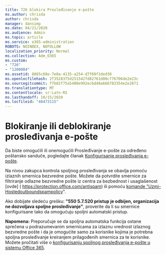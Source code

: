```yaml
---
title: 726 blokira Prosleđivanje e-pošte
ms.author: chrisda
author: chrisda
manager: dansimp
ms.date: 04/21/2020
ms.audience: Admin
ms.topic: article
ms.service: o365-administration
ROBOTS: NOINDEX, NOFOLLOW
localization_priority: Normal
ms.collection: Adm_O365
ms.custom:
- "726"
- "1200004"
ms.assetid: 8865c68e-7e8a-4135-a254-d7f69f1ded30
ms.openlocfilehash: 2f3528375d251542fd82761d00c776706de2e23c
ms.sourcegitcommit: f7b82f75a5400e992ecbd48a666783354e2e2871
ms.translationtype: MT
ms.contentlocale: sr-Latn-RS
ms.lasthandoff: 10/15/2020
ms.locfileid: "48473115"
---
```

# <a name="blocking-or-unblocking-email-forwarding"></a>Blokiranje ili deblokiranje prosleđivanja e-pošte

Da biste omogućili ili onemogućili Prosleđivanje e-pošte za određeno poštansko sanduče, pogledajte članak [Konfigurisanje prosleđivanja e-pošte](https://docs.microsoft.com/microsoft-365/admin/email/configure-email-forwarding).

Na nivou zakupca kontrola spoljnog prosleđivanja se obavlja pomoću izlaznih smernica bezvredne pošte. Možete da potvrdite smernice za filtriranje odlazne bezvredne pošte iz centra za bezbednost i usaglašenost [ovde] ( https://protection.office.com/antispam) ili pomoću [komande "Uzmi-Hostedoutboundspampolicy](https://docs.microsoft.com/powershell/module/exchange/get-hostedoutboundspamfilterpolicy)".

Ako dobijate sledeću grešku: **"550 5.7.520 pristup je odbijen, organizacija ne dozvoljava spoljne prosleđivanje"**, proverite da li su smernice konfigurisane tako da omogućuju spoljni automatski pristup.

**Napomena:** Preporučuje se da spoljna automatska funkcija ostane sprečena u podrazumevanim smernicama za izlaznu vrednost izlaznog bezvredne pošte i da je omogućite samo za korisnike kojima je potrebna spoljna prosleđivanje kreiranjem prilagođenih smernica za te korisnike. Možete pročitati više o [konfigurisanju spoljnog prosleđivanja e-pošte u sistemu Office 365](https://docs.microsoft.com/microsoft-365/security/office-365-security/external-email-forwarding).